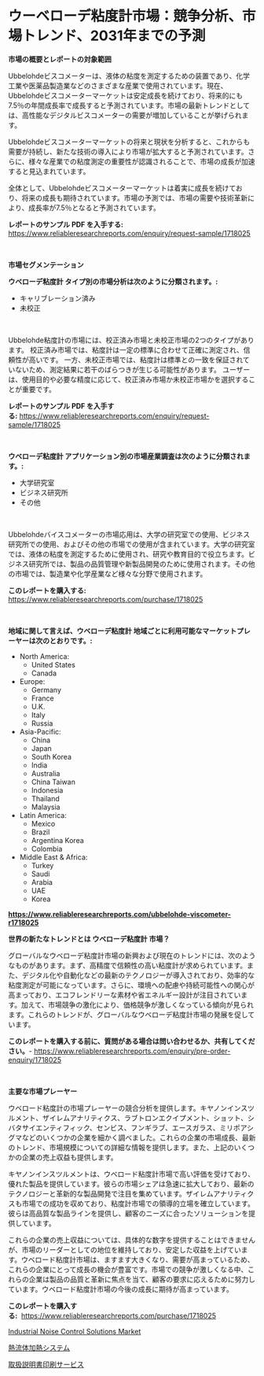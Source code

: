 <p><h1>ウーベローデ粘度計市場：競争分析、市場トレンド、2031年までの予測</h1></p><p><strong>市場の概要とレポートの対象範囲</strong></p>
<p><p>Ubbelohdeビスコメーターは、液体の粘度を測定するための装置であり、化学工業や医薬品製造業などのさまざまな産業で使用されています。現在、Ubbelohdeビスコメーターマーケットは安定成長を続けており、将来的にも7.5％の年間成長率で成長すると予測されています。市場の最新トレンドとしては、高性能なデジタルビスコメーターの需要が増加していることが挙げられます。</p><p>Ubbelohdeビスコメーターマーケットの将来と現状を分析すると、これからも需要が持続し、新たな技術の導入により市場が拡大すると予測されています。さらに、様々な産業での粘度測定の重要性が認識されることで、市場の成長が加速すると見込まれています。</p><p>全体として、Ubbelohdeビスコメーターマーケットは着実に成長を続けており、将来の成長も期待されています。市場の予測では、市場の需要や技術革新により、成長率が7.5％となると予測されています。</p></p>
<p><strong>レポートのサンプル PDF を入手する:</strong> <a href="https://www.reliableresearchreports.com/enquiry/request-sample/1718025">https://www.reliableresearchreports.com/enquiry/request-sample/1718025</a></p>
<p>&nbsp;</p>
<p><strong>市場セグメンテーション</strong></p>
<p><strong>ウベローデ粘度計 タイプ別の市場分析は次のように分類されます。:</strong></p>
<p><ul><li>キャリブレーション済み</li><li>未校正</li></ul></p>
<p>&nbsp;</p>
<p><p>Ubbelohde粘度計の市場には、校正済み市場と未校正市場の2つのタイプがあります。 校正済み市場では、粘度計は一定の標準に合わせて正確に測定され、信頼性が高いです。 一方、未校正市場では、粘度計は標準との一致を保証されていないため、測定結果に若干のばらつきが生じる可能性があります。 ユーザーは、使用目的や必要な精度に応じて、校正済み市場か未校正市場かを選択することが重要です。</p></p>
<p><strong>レポートのサンプル PDF を入手する:</strong>&nbsp;<a href="https://www.reliableresearchreports.com/enquiry/request-sample/1718025">https://www.reliableresearchreports.com/enquiry/request-sample/1718025</a></p>
<p>&nbsp;</p>
<p><strong> ウベローデ粘度計 アプリケーション別の市場産業調査は次のように分類されます。:</strong></p>
<p><ul><li>大学研究室</li><li>ビジネス研究所</li><li>その他</li></ul></p>
<p>&nbsp;</p>
<p><p>Ubbelohdeバイスコメーターの市場応用は、大学の研究室での使用、ビジネス研究所での使用、およびその他の市場での使用が含まれています。大学の研究室では、液体の粘度を測定するために使用され、研究や教育目的で役立ちます。ビジネス研究所では、製品の品質管理や新製品開発のために使用されます。その他の市場では、製造業や化学産業など様々な分野で使用されます。</p></p>
<p><strong>このレポートを購入する:</strong>&nbsp; <a href="https://www.reliableresearchreports.com/purchase/1718025">https://www.reliableresearchreports.com/purchase/1718025</a></p>
<p>&nbsp;</p>
<p><strong>地域に関して言えば、ウベローデ粘度計 地域ごとに利用可能なマーケットプレーヤーは次のとおりです。:</strong></p>
<p><ul>
    <li>
        North America:
        <ul>
            <li>United States</li>
            <li>Canada</li>
        </ul>
    </li>
    <li>
        Europe:
        <ul>
            <li>Germany</li>
            <li>France</li>
            <li>U.K.</li>
            <li>Italy</li>
            <li>Russia</li>
        </ul>
    </li>
    <li>
        Asia-Pacific:
        <ul>
            <li>China</li>
            <li>Japan</li>
            <li>South Korea</li>
            <li>India</li>
            <li>Australia</li>
            <li>China Taiwan</li>
            <li>Indonesia</li>
            <li>Thailand</li>
            <li>Malaysia</li>
        </ul>
    </li>
    <li>
        Latin America:
        <ul>
            <li>Mexico</li>
            <li>Brazil</li>
            <li>Argentina Korea</li>
            <li>Colombia</li>
        </ul>
    </li>
    <li>
        Middle East & Africa:
        <ul>
            <li>Turkey</li>
            <li>Saudi</li>
            <li>Arabia</li>
            <li>UAE</li>
            <li>Korea</li>
        </ul>
    </li>
    </ul></p>
<p><strong><a href="https://www.reliableresearchreports.com/ubbelohde-viscometer-r1718025">https://www.reliableresearchreports.com/ubbelohde-viscometer-r1718025</a></strong>&nbsp;</p>
<p><strong>世界の新たなトレンドとは ウベローデ粘度計 市場？</strong></p>
<p><p>グローバルなウベローデ粘度計市場の新興および現在のトレンドには、次のようなものがあります。まず、高精度で信頼性の高い粘度計が求められています。また、デジタル化や自動化などの最新のテクノロジーが導入されており、効率的な粘度測定が可能になっています。さらに、環境への配慮や持続可能性への関心が高まっており、エコフレンドリーな素材や省エネルギー設計が注目されています。加えて、市場競争の激化により、価格競争が激しくなっている傾向が見られます。これらのトレンドが、グローバルなウベローデ粘度計市場の発展を促しています。</p></p>
<p><strong>このレポートを購入する前に、質問がある場合は問い合わせるか、共有してください。</strong>- <a href="https://www.reliableresearchreports.com/enquiry/pre-order-enquiry/1718025">https://www.reliableresearchreports.com/enquiry/pre-order-enquiry/1718025</a></p>
<p>&nbsp;</p>
<p><strong>主要な市場プレーヤー</strong></p>
<p><p>ウベロード粘度計の市場プレーヤーの競合分析を提供します。キヤノンインスツルメント、ザイレムアナリティクス、ラブトロンエクイプメント、ショット、シバタサイエンティフィック、センビス、フンギラブ、エースガラス、ミリポアシグマなどのいくつかの企業を細かく調べました。これらの企業の市場成長、最新のトレンド、市場規模についての詳細な情報を提供します。また、上記のいくつかの企業の売上収益も提供します。</p><p>キヤノンインスツルメントは、ウベロード粘度計市場で高い評価を受けており、優れた製品を提供しています。彼らの市場シェアは急速に拡大しており、最新のテクノロジーと革新的な製品開発で注目を集めています。ザイレムアナリティクスも市場での成功を収めており、粘度計市場での領導的立場を確立しています。彼らは高品質な製品ラインを提供し、顧客のニーズに合ったソリューションを提供しています。</p><p>これらの企業の売上収益については、具体的な数字を提供することはできませんが、市場のリーダーとしての地位を維持しており、安定した収益を上げています。ウベロード粘度計市場は、ますます大きくなり、需要が高まっているため、これらの企業にとって成長の機会が豊富です。市場での競争が激しくなる中、これらの企業は製品の品質と革新に焦点を当て、顧客の要求に応えるために努力しています。ウベロード粘度計市場の今後の成長に期待が高まっています。</p></p>
<p><strong>このレポートを購入する:</strong>&nbsp;&nbsp;<a href="https://www.reliableresearchreports.com/purchase/1718025">https://www.reliableresearchreports.com/purchase/1718025</a></p>
<p><p><a href="https://github.com/mancsybtousav/Market-Research-Report-List-2/blob/main/industrial-noise-control-solutions-market.md">Industrial Noise Control Solutions Market</a></p><p><a href="https://github.com/marbadji/Market-Research-Report-List-1/blob/main/563420625253.md">熱流体加熱システム</a></p><p><a href="https://github.com/KaydenJohns1964/Market-Research-Report-List-1/blob/main/101527825254.md">取扱説明書印刷サービス</a></p></p>